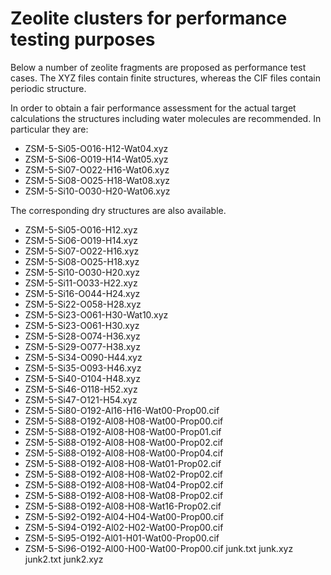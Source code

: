 # Zeolite clusters for performance testing purposes

Below a number of zeolite fragments are proposed as performance 
test cases. The XYZ files contain finite structures, whereas the
CIF files contain periodic structure. 

In order to obtain a fair performance assessment for the actual target
calculations the structures including water molecules are recommended.
In particular they are:

* ZSM-5-Si05-O016-H12-Wat04.xyz
* ZSM-5-Si06-O019-H14-Wat05.xyz
* ZSM-5-Si07-O022-H16-Wat06.xyz
* ZSM-5-Si08-O025-H18-Wat08.xyz
* ZSM-5-Si10-O030-H20-Wat06.xyz

The corresponding dry structures are also available.

* ZSM-5-Si05-O016-H12.xyz
* ZSM-5-Si06-O019-H14.xyz
* ZSM-5-Si07-O022-H16.xyz
* ZSM-5-Si08-O025-H18.xyz
* ZSM-5-Si10-O030-H20.xyz
* ZSM-5-Si11-O033-H22.xyz
* ZSM-5-Si16-O044-H24.xyz
* ZSM-5-Si22-O058-H28.xyz
* ZSM-5-Si23-O061-H30-Wat10.xyz
* ZSM-5-Si23-O061-H30.xyz
* ZSM-5-Si28-O074-H36.xyz
* ZSM-5-Si29-O077-H38.xyz
* ZSM-5-Si34-O090-H44.xyz
* ZSM-5-Si35-O093-H46.xyz
* ZSM-5-Si40-O104-H48.xyz
* ZSM-5-Si46-O118-H52.xyz
* ZSM-5-Si47-O121-H54.xyz
* ZSM-5-Si80-O192-Al16-H16-Wat00-Prop00.cif
* ZSM-5-Si88-O192-Al08-H08-Wat00-Prop00.cif
* ZSM-5-Si88-O192-Al08-H08-Wat00-Prop01.cif
* ZSM-5-Si88-O192-Al08-H08-Wat00-Prop02.cif
* ZSM-5-Si88-O192-Al08-H08-Wat00-Prop04.cif
* ZSM-5-Si88-O192-Al08-H08-Wat01-Prop02.cif
* ZSM-5-Si88-O192-Al08-H08-Wat02-Prop02.cif
* ZSM-5-Si88-O192-Al08-H08-Wat04-Prop02.cif
* ZSM-5-Si88-O192-Al08-H08-Wat08-Prop02.cif
* ZSM-5-Si88-O192-Al08-H08-Wat16-Prop02.cif
* ZSM-5-Si92-O192-Al04-H04-Wat00-Prop00.cif
* ZSM-5-Si94-O192-Al02-H02-Wat00-Prop00.cif
* ZSM-5-Si95-O192-Al01-H01-Wat00-Prop00.cif
* ZSM-5-Si96-O192-Al00-H00-Wat00-Prop00.cif
junk.txt
junk.xyz
junk2.txt
junk2.xyz
